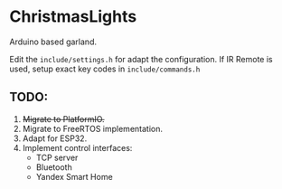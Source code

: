 # ChristmasLights
 Arduino based garland.

 Edit the ``include/settings.h`` for adapt the configuration. If IR Remote is used, setup exact key codes in ``include/commands.h``

## TODO:
 1. ~~Migrate to PlatformIO.~~
 2. Migrate to FreeRTOS implementation.
 3. Adapt for ESP32.
 4. Implement control interfaces:
    * TCP server
    * Bluetooth
    * Yandex Smart Home